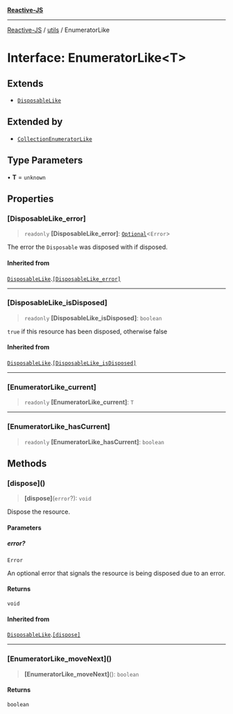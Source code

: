 [**Reactive-JS**](../../README.md)

***

[Reactive-JS](../../README.md) / [utils](../README.md) / EnumeratorLike

# Interface: EnumeratorLike\<T\>

## Extends

- [`DisposableLike`](DisposableLike.md)

## Extended by

- [`CollectionEnumeratorLike`](CollectionEnumeratorLike.md)

## Type Parameters

• **T** = `unknown`

## Properties

### \[DisposableLike\_error\]

> `readonly` **\[DisposableLike\_error\]**: [`Optional`](../../functions/type-aliases/Optional.md)\<`Error`\>

The error the `Disposable` was disposed with if disposed.

#### Inherited from

[`DisposableLike`](DisposableLike.md).[`[DisposableLike_error]`](DisposableLike.md#disposablelike_error)

***

### \[DisposableLike\_isDisposed\]

> `readonly` **\[DisposableLike\_isDisposed\]**: `boolean`

`true` if this resource has been disposed, otherwise false

#### Inherited from

[`DisposableLike`](DisposableLike.md).[`[DisposableLike_isDisposed]`](DisposableLike.md#disposablelike_isdisposed)

***

### \[EnumeratorLike\_current\]

> `readonly` **\[EnumeratorLike\_current\]**: `T`

***

### \[EnumeratorLike\_hasCurrent\]

> `readonly` **\[EnumeratorLike\_hasCurrent\]**: `boolean`

## Methods

### \[dispose\]()

> **\[dispose\]**(`error`?): `void`

Dispose the resource.

#### Parameters

##### error?

`Error`

An optional error that signals the resource is being disposed due to an error.

#### Returns

`void`

#### Inherited from

[`DisposableLike`](DisposableLike.md).[`[dispose]`](DisposableLike.md#dispose)

***

### \[EnumeratorLike\_moveNext\]()

> **\[EnumeratorLike\_moveNext\]**(): `boolean`

#### Returns

`boolean`
